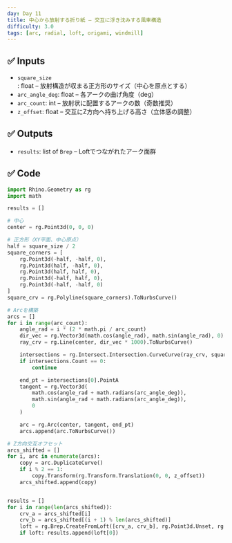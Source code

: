 ```yaml
---
day: Day 11
title: 中心から放射する折り紙 – 交互に浮き沈みする風車構造
difficulty: 3.0
tags: [arc, radial, loft, origami, windmill]
---
```


## ✅ Inputs

- `square_size`: float – 放射構造が収まる正方形のサイズ（中心を原点とする）
- `arc_angle_deg`: float – 各アークの曲げ角度（deg）
- `arc_count`: int – 放射状に配置するアークの数（奇数推奨）
- `z_offset`: float – 交互にZ方向へ持ち上げる高さ（立体感の調整）

## ✅ Outputs

- `results`: list of `Brep` – Loftでつながれたアーク面群

## ✅ Code

```python
import Rhino.Geometry as rg
import math

results = []

# 中心
center = rg.Point3d(0, 0, 0)

# 正方形（XY平面、中心原点）
half = square_size / 2
square_corners = [
    rg.Point3d(-half, -half, 0),
    rg.Point3d(half, -half, 0),
    rg.Point3d(half, half, 0),
    rg.Point3d(-half, half, 0),
    rg.Point3d(-half, -half, 0)
]
square_crv = rg.Polyline(square_corners).ToNurbsCurve()

# Arcを構築
arcs = []
for i in range(arc_count):
    angle_rad = i * (2 * math.pi / arc_count)
    dir_vec = rg.Vector3d(math.cos(angle_rad), math.sin(angle_rad), 0)
    ray_crv = rg.Line(center, dir_vec * 1000).ToNurbsCurve()

    intersections = rg.Intersect.Intersection.CurveCurve(ray_crv, square_crv, 0.001, 0.001)
    if intersections.Count == 0:
        continue

    end_pt = intersections[0].PointA
    tangent = rg.Vector3d(
        math.cos(angle_rad + math.radians(arc_angle_deg)),
        math.sin(angle_rad + math.radians(arc_angle_deg)),
        0
    )

    arc = rg.Arc(center, tangent, end_pt)
    arcs.append(arc.ToNurbsCurve())

# Z方向交互オフセット
arcs_shifted = []
for i, arc in enumerate(arcs):
    copy = arc.DuplicateCurve()
    if i % 2 == 1:
        copy.Transform(rg.Transform.Translation(0, 0, z_offset))
    arcs_shifted.append(copy)


results = []
for i in range(len(arcs_shifted)):
    crv_a = arcs_shifted[i]
    crv_b = arcs_shifted[(i + 1) % len(arcs_shifted)]
    loft = rg.Brep.CreateFromLoft([crv_a, crv_b], rg.Point3d.Unset, rg.Point3d.Unset, rg.LoftType.Normal, False)
    if loft: results.append(loft[0])
```
